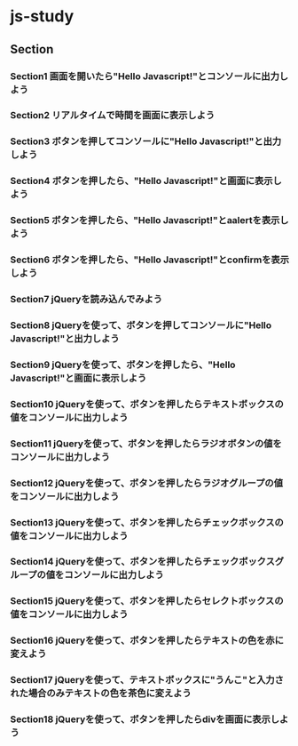 # js-study
## Section

### Section1 画面を開いたら"Hello Javascript!"とコンソールに出力しよう
### Section2 リアルタイムで時間を画面に表示しよう
### Section3 ボタンを押してコンソールに"Hello Javascript!"と出力しよう
### Section4 ボタンを押したら、"Hello Javascript!"と画面に表示しよう
### Section5 ボタンを押したら、"Hello Javascript!"とaalertを表示しよう
### Section6 ボタンを押したら、"Hello Javascript!"とconfirmを表示しよう
### Section7 jQueryを読み込んでみよう
### Section8 jQueryを使って、ボタンを押してコンソールに"Hello Javascript!"と出力しよう
### Section9 jQueryを使って、ボタンを押したら、"Hello Javascript!"と画面に表示しよう
### Section10 jQueryを使って、ボタンを押したらテキストボックスの値をコンソールに出力しよう
### Section11 jQueryを使って、ボタンを押したらラジオボタンの値をコンソールに出力しよう
### Section12 jQueryを使って、ボタンを押したらラジオグループの値をコンソールに出力しよう
### Section13 jQueryを使って、ボタンを押したらチェックボックスの値をコンソールに出力しよう
### Section14 jQueryを使って、ボタンを押したらチェックボックスグループの値をコンソールに出力しよう
### Section15 jQueryを使って、ボタンを押したらセレクトボックスの値をコンソールに出力しよう
### Section16 jQueryを使って、ボタンを押したらテキストの色を赤に変えよう
### Section17 jQueryを使って、テキストボックスに"うんこ"と入力された場合のみテキストの色を茶色に変えよう
### Section18 jQueryを使って、ボタンを押したらdivを画面に表示しよう
